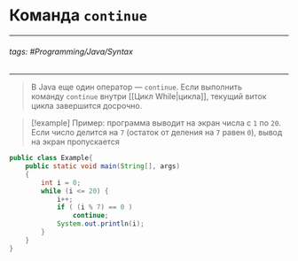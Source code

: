 # Команда `continue`
***
###### tags: #Programming/Java/Syntax  
***
>В Java еще один оператор — `continue`. Если выполнить команду `continue` внутри [[Цикл While|цикла]], текущий виток цикла завершится досрочно.

>[!example] Пример: программа выводит на экран числа с `1` по `20`. Если число делится на `7` (остаток от деления на `7` равен `0`), вывод на экран пропускается
```java
public class Example{
	public static void main(String[], args)
	{
		int i = 0; 
		while (i <= 20) {
			i++;  
			if ( (i % 7) == 0 ) 
				continue; 
			System.out.println(i); 
		}
	}
}
```
